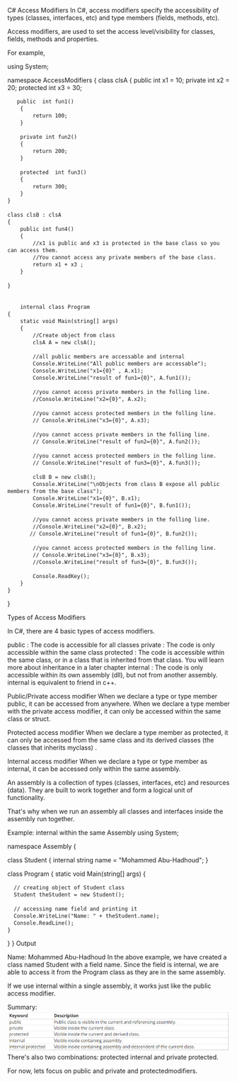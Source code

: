 ﻿C# Access Modifiers
In C#, access modifiers specify the accessibility of types (classes, interfaces, etc) and type members (fields, methods, etc).

Access modifiers, are used to set the access level/visibility for classes, fields, methods and properties.

For example,

 using System;

namespace AccessModifiers
{
    class clsA
    {
        public int x1 = 10;
        private int x2 = 20;
        protected int x3 = 30;

       public  int fun1()
        {
            return 100;
        }

        private int fun2()
        {
            return 200;
        }

        protected  int fun3()
        {
            return 300;
        }
    }

    class clsB : clsA
    { 
        public int fun4()
        {
            //x1 is public and x3 is protected in the base class so you can access them.
            //You cannot access any private members of the base class.
            return x1 + x3 ;
        }
    
    }


        internal class Program
    {
        static void Main(string[] args)
        {
            //Create object from class
            clsA A = new clsA();

            //all public members are accessable and internal 
            Console.WriteLine("All public members are accessable");
            Console.WriteLine("x1={0}" , A.x1);
            Console.WriteLine("result of fun1={0}", A.fun1());

            //you cannot access private members in the folling line.
            //Console.WriteLine("x2={0}", A.x2);

            //you cannot access protected members in the folling line.
            // Console.WriteLine("x3={0}", A.x3);

            //you cannot access private members in the folling line.
            // Console.WriteLine("result of fun2={0}", A.fun2());

            //you cannot access protected members in the folling line.
            // Console.WriteLine("result of fun3={0}", A.fun3());

            clsB B = new clsB();
            Console.WriteLine("\nObjects from class B expose all public members from the base class");
            Console.WriteLine("x1={0}", B.x1);
            Console.WriteLine("result of fun1={0}", B.fun1());

            //you cannot access private members in the folling line.
            //Console.WriteLine("x2={0}", B.x2);
           // Console.WriteLine("result of fun1={0}", B.fun2());

            //you cannot access protected members in the folling line.
            // Console.WriteLine("x3={0}", B.x3);
            //Console.WriteLine("result of fun3={0}", B.fun3());

            Console.ReadKey();
        }
    }
}




Types of Access Modifiers

In C#, there are 4 basic types of access modifiers.

public : The code is accessible for all classes
private : The code is only accessible within the same class
protected : The code is accessible within the same class, or in a class that is inherited from that class. You will learn more about inheritance in a later chapter
internal : The code is only accessible within its own assembly (dll), but not from another assembly. internal is equivalent to friend in c++.


Public/Private access modifier
When we declare a type or type member public, it can be accessed from anywhere. When we declare a type member with the private access modifier, it can only be accessed within the same class or struct.

Protected access modifier
When we declare a type member as protected, it can only be accessed from the same class and its derived classes (the classes that inherits myclass) .



Internal access modifier
When we declare a type or type member as internal, it can be accessed only within the same assembly.

An assembly is a collection of types (classes, interfaces, etc) and resources (data). They are built to work together and form a logical unit of functionality.

That's why when we run an assembly all classes and interfaces inside the assembly run together.

Example: internal within the same Assembly
using System;

namespace Assembly {

  class Student {
   internal string name = "Mohammed Abu-Hadhoud";
  }

  class Program {
    static void Main(string[] args) {
    
      // creating object of Student class
      Student theStudent = new Student();
      
      // accessing name field and printing it
      Console.WriteLine("Name: " + theStudent.name);
      Console.ReadLine();
    }
  }
}
Output

Name: Mohammed Abu-Hadhoud
In the above example, we have created a class named Student with a field name. Since the field is internal, we are able to access it from the Program class as they are in the same assembly.

If we use internal within a single assembly, it works just like the public access modifier.

Summary:﻿
![File](file.png)
There's also two combinations: protected internal and private protected.

For now, lets focus on public and private and protectedmodifiers.